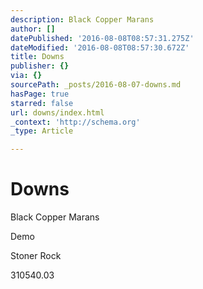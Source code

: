 ```yaml
---
description: Black Copper Marans
author: []
datePublished: '2016-08-08T08:57:31.275Z'
dateModified: '2016-08-08T08:57:30.672Z'
title: Downs
publisher: {}
via: {}
sourcePath: _posts/2016-08-07-downs.md
hasPage: true
starred: false
url: downs/index.html
_context: 'http://schema.org'
_type: Article

---
```

# Downs

Black Copper Marans

Demo

Stoner Rock

310540.03